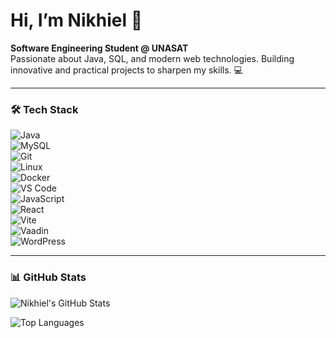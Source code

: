 # Hi, I’m Nikhiel 👋  
**Software Engineering Student @ UNASAT**  
Passionate about Java, SQL, and modern web technologies. Building innovative and practical projects to sharpen my skills. 💻

---

### 🛠️ Tech Stack

![Java](https://img.shields.io/badge/Java-ED8B00?style=for-the-badge&logo=java&logoColor=white)  
![MySQL](https://img.shields.io/badge/MySQL-4479A1?style=for-the-badge&logo=mysql&logoColor=white)  
![Git](https://img.shields.io/badge/Git-F05032?style=for-the-badge&logo=git&logoColor=white)  
![Linux](https://img.shields.io/badge/Linux-FCC624?style=for-the-badge&logo=linux&logoColor=black)  
![Docker](https://img.shields.io/badge/Docker-2496ED?style=for-the-badge&logo=docker&logoColor=white)  
![VS Code](https://img.shields.io/badge/VS_Code-007ACC?style=for-the-badge&logo=visual-studio-code&logoColor=white)  
![JavaScript](https://img.shields.io/badge/JavaScript-F7DF1E?style=for-the-badge&logo=javascript&logoColor=black)  
![React](https://img.shields.io/badge/React-61DAFB?style=for-the-badge&logo=react&logoColor=black)  
![Vite](https://img.shields.io/badge/Vite-646CFF?style=for-the-badge&logo=vite&logoColor=white)  
![Vaadin](https://img.shields.io/badge/Vaadin-22BCE5?style=for-the-badge&logo=vaadin&logoColor=white)  
![WordPress](https://img.shields.io/badge/WordPress-21759B?style=for-the-badge&logo=wordpress&logoColor=white)  

---

### 📊 GitHub Stats

![Nikhiel's GitHub Stats](https://github-readme-stats.vercel.app/api?username=NikhCodes&show_icons=true&theme=dark&hide_border=true)

![Top Languages](https://github-readme-stats.vercel.app/api/top-langs/?username=NikhCodes&layout=compact&theme=dark&hide_border=true)

